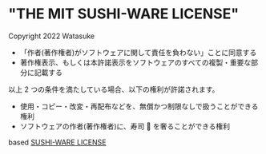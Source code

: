 # "THE MIT SUSHI-WARE LICENSE"

Copyright 2022 Watasuke

- 「作者(著作権者)がソフトウェアに関して責任を負わない」ことに同意する
- 著作権表示、もしくは本許諾表示をソフトウェアのすべての複製・重要な部分に記載する

以上 2 つの条件を満たしている場合、以下の権利が許諾されます。

- 使用・コピー・改変・再配布などを、無償かつ制限なしで扱うことができる権利
- ソフトウェアの作者(著作権者)に、寿司 🍣 を奢ることができる権利

based [SUSHI-WARE LICENSE](https://github.com/MakeNowJust/sushi-ware)
